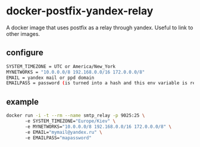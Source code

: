 # docker-postfix-yandex-relay
A docker image that uses postfix as a relay through yandex. Useful to link to other images.

## configure
```bash
SYSTEM_TIMEZONE = UTC or America/New_York
MYNETWORKS = "10.0.0.0/8 192.168.0.0/16 172.0.0.0/8"
EMAIL = yandex mail or ppd domain
EMAILPASS = password (is turned into a hash and this env variable is removed at boot)
```

## example

```bash
docker run -i -t --rm --name smtp_relay -p 9025:25 \ 
       -e SYSTEM_TIMEZONE="Europe/Kiev" \ 
	   -e MYNETWORKS="10.0.0.0/8 192.168.0.0/16 172.0.0.0/8" \ 
	   -e EMAIL="mymail@yandex.ru" \ 
	   -e EMAILPASS="mapassword" 
```

